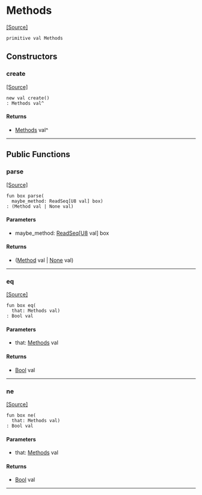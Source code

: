 # Methods
<span class="source-link">[[Source]](src/http_server/method.md#L56)</span>
```pony
primitive val Methods
```

## Constructors

### create
<span class="source-link">[[Source]](src/http_server/method.md#L56)</span>


```pony
new val create()
: Methods val^
```

#### Returns

* [Methods](http_server-Methods.md) val^

---

## Public Functions

### parse
<span class="source-link">[[Source]](src/http_server/method.md#L57)</span>


```pony
fun box parse(
  maybe_method: ReadSeq[U8 val] box)
: (Method val | None val)
```
#### Parameters

*   maybe_method: [ReadSeq](builtin-ReadSeq.md)\[[U8](builtin-U8.md) val\] box

#### Returns

* ([Method](http_server-Method.md) val | [None](builtin-None.md) val)

---

### eq
<span class="source-link">[[Source]](src/http_server/method.md#L57)</span>


```pony
fun box eq(
  that: Methods val)
: Bool val
```
#### Parameters

*   that: [Methods](http_server-Methods.md) val

#### Returns

* [Bool](builtin-Bool.md) val

---

### ne
<span class="source-link">[[Source]](src/http_server/method.md#L57)</span>


```pony
fun box ne(
  that: Methods val)
: Bool val
```
#### Parameters

*   that: [Methods](http_server-Methods.md) val

#### Returns

* [Bool](builtin-Bool.md) val

---

